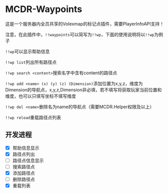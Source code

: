 # MCDR-Waypoints

这是一个服务器内全员共享的Volexmap的标记点插件，需要PlayerInfoAPI支持！

注意，在此插件中，`!!waypoints`可以简写为`!!wp`，下面的使用说明将以`!!wp`为例子

`!!wp`可以显示帮助信息

`!!wp list`列出所有路径点

`!!wp search <content>`搜索名字中含有content的路径点

`!!wp add <name> (x) (y) (z) (Dimension)`添加位置为x,y,z，维度为Dimension的导航点，x,y,z,Dimension非必填，若不填写将获取玩家当前位置和维度，也可以只填写坐标不填写维度

`!!wp del <name>`删除名为name的导航点（需要MCDR.Helper权限及以上）

`!!wp reload`重载路径点列表

## 开发进程

- [x] 帮助信息显示
- [x] 路径点列出
- [ ] 路径点信息显示
- [ ] 搜索路径点
- [x] 添加路径点
- [ ] 删除路径点
- [x] 重载列表